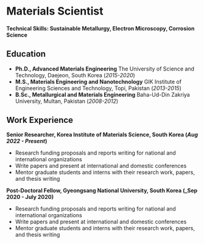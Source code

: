 # Materials Scientist

#### Technical Skills: Sustainable Metallurgy, Electron Microscopy, Corrosion Science

## Education
- **Ph.D., Advanced Materials Engineering**
  The University of Science and Technology, Daejeon, South Korea (_2015-2020_)								       		
- **M.S., Materials Engineering and Nanotechnology**
  GIK Institute of Engineering Sciences and Technology, Topi, Pakistan  (_2013-2015_)	 			        		
- **B.Sc., Metallurgical and Materials Engineering**
  Baha-Ud-Din Zakriya University, Multan, Pakistan (_2008-2012_)

## Work Experience
**Senior Researcher, Korea Institute of Materials Science, South Korea  (_Aug 2022 - Present_)**
- Research funding proposals and reports writing for national and international organizations
- Write papers and present at international and domestic conferences
- Mentor graduate students and interns with their research work, papers, and thesis writing

**Post-Doctoral Fellow, Gyeongsang National University, South Korea (_Sep 2020 - July 2020)**
- Research funding proposals and reports writing for national and international organizations
- Write papers and present at international and domestic conferences
- Mentor graduate students and interns with their research work, papers, and thesis writing
